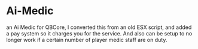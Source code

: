 # Ai-Medic
an Ai Medic for QBCore, I converted this from an old ESX script, 
and added a pay system so it charges you for the service.
And also can be setup to no longer work if a certain number of player medic staff are on duty.
